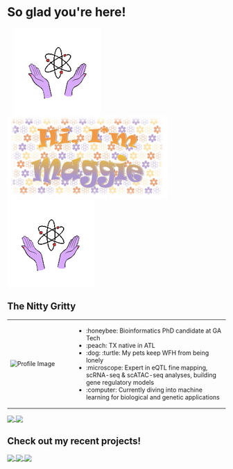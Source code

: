 # So glad you're here!

<p float="left">
  &nbsp;&nbsp;&nbsp;
<img src="https://github.com/maggiebr0wn/maggiebr0wn/blob/main/science_gif.gif" width="200" height="200" />
  &nbsp;&nbsp;&nbsp;
<img src="https://github.com/maggiebr0wn/maggiebr0wn/blob/main/name_flower.jpg" height="190" />
  &nbsp;&nbsp;&nbsp;
<img src="https://github.com/maggiebr0wn/maggiebr0wn/blob/main/science_gif.gif" width="200" height="200" />
</p>

## The Nitty Gritty

<table>
  <tr>
    <td width="30%">
      <img src="https://github.com/maggiebr0wn/maggiebr0wn/blob/main/stem.gif" width="200" height="200" alt="Profile Image"/>
    </td>
    <td width="70%">
      <ul>
        <li>:honeybee: Bioinformatics PhD candidate at GA Tech</li>
        <li>:peach: TX native in ATL</li>
        <li>:dog: :turtle: My pets keep WFH from being lonely</li>
        <li>:microscope: Expert in eQTL fine mapping, scRNA-seq & scATAC-seq analyses, building gene regulatory models</li>
        <li>:computer: Currently diving into machine learning for biological and genetic applications</li>
      </ul>
    </td>
  </tr>
</table>


<a href="https://github.com/anuraghazra/github-readme-stats">
  <img height=200 align="center" src="https://github-readme-stats.vercel.app/api/top-langs/?username=maggiebr0wn&hide=jupyter%20notebook&layout=donut&theme=flag-india"/>
</a>
<a href="https://github.com/anuraghazra/github-readme-stats">
  <img height=200 align="center" src="https://streak-stats.demolab.com/?user=maggiebr0wn&layout=compact&theme=flag-india"/>
</a>

## Check out my recent projects! 

<a href="https://github.com/maggiebr0wn/scMultiome-Crohns-Disease">
  <img height=100 align="center" src="https://github-readme-stats.vercel.app/api/pin/?username=maggiebr0wn&repo=scMultiome-Crohns-Disease&theme=buefy"/>
</a>
<a href="https://github.com/maggiebr0wn/scMultiome-TFBS-Analysis">
  <img height=100 align="center" src="https://github-readme-stats.vercel.app/api/pin/?username=maggiebr0wn&repo=scMultiome-TFBS-Analysis&theme=buefy"/>
</a>
<a href="https://github.com/maggiebr0wn/eQTL-AbO-Conditional-Analysis">
  <img height=100 align="center" src="https://github-readme-stats.vercel.app/api/pin/?username=maggiebr0wn&repo=eQTL-AbO-Conditional-Analysis&theme=buefy"/>
</a>
